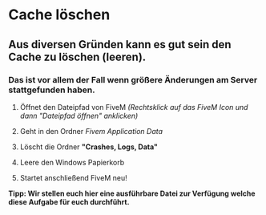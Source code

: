 # Cache löschen

## Aus diversen Gründen kann es gut sein den Cache zu löschen (leeren).
### Das ist vor allem der Fall wenn größere Änderungen am Server stattgefunden haben.

1. Öffnet den Dateipfad von FiveM *(Rechtsklick auf das FiveM Icon und dann "Dateipfad öffnen" anklicken)*

2. Geht in den Ordner *Fivem Application Data*

3. Löscht die Ordner **"Crashes, Logs, Data"**

4. Leere den Windows Papierkorb

5. Startet anschließend FiveM neu!

**Tipp: Wir stellen euch hier eine ausführbare Datei zur Verfügung welche diese Aufgabe für euch durchführt.**